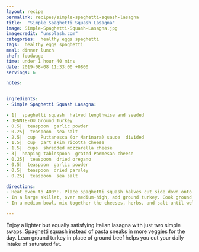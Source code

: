 ```yaml
---
layout: recipe
permalink: recipes/simple-spaghetti-squash-lasagna
title:  "Simple Spaghetti Squash Lasagna"
image: Simple-Spaghetti-Squash-Lasagna.jpg
imagecredit: "unsplash.com"
categories:  healthy eggs spaghetti
tags:  healthy eggs spaghetti
meal: dinner lunch
chef: foodwage
time: under 1 hour 40 mins
date: 2019-08-08 11:33:00 +0800
servings: 6

notes:


ingredients:
- Simple Spaghetti Squash Lasagna:

- 1|  spaghetti squash  halved lengthwise and seeded
- JENNIE-O® Ground Turkey
- 0.5|  teaspoon  garlic powder
- 0.25|  teaspoon  sea salt
- 2.5|  cup  Puttanesca (or Marinara) sauce  divided
- 1.5|  cup  part skim ricotta cheese
- 1.5|  cups  shredded mozzarella cheese
- 3|  heaping tablespoon  grated Parmesan cheese
- 0.25|  teaspoon  dried oregano
- 0.5|  teaspoon  garlic powder
- 0.5|  teaspoon  dried parsley
- 0.25|  teaspoon  sea salt

directions:
- Heat oven to 400°F. Place spaghetti squash halves cut side down onto a baking sheet. Bake 60 minutes or until a knife easily passes through the squash. Reduce oven temperature to 350°F.
- In a large skillet, over medium-high, add ground turkey. Cook ground turkey for 8 to 10 minutes until no longer pink. Always cook to well done, 165°F as measured by a meat thermometer. Add 2 cups of tomato sauce to turkey, mix well, and set aside.
- In a medium bowl, mix together the cheeses, herbs, and salt until well combined. Scrape cooled spaghetti squash with a fork, and layer the bottom of a 9-by-13 inch baking dish. Top with ground turkey, then sprinkle with cheese using the back of a spoon to spread the cheese evenly over the turkey. Add remaining 1/2 cup tomato sauce over the cheese layer and sprinkle with remaining mozzarella cheese. Cover and bake for 30 minutes or until cheese is melted and bubbly. Let cool 10 minutes before serving.

---
```


Enjoy a lighter but equally satisfying Italian lasagna with just two simple swaps. Spaghetti squash instead of pasta sneaks in more veggies for the day. Lean ground turkey in place of ground beef helps you cut your daily intake of saturated fat.